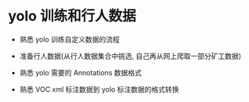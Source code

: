 # yolo 训练和行人数据


- 熟悉 yolo 训练自定义数据的流程  

- 准备行人数据(从行人数据集合中挑选, 自己再从网上爬取一部分矿工数据)  

- 熟悉 yolo 需要的 Annotations 数据格式  

- 熟悉 VOC xml 标注数据到 yolo 标注数据的格式转换   


